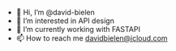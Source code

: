 - 👋 Hi, I’m @david-bielen
- 👀 I’m interested in API design
- 🌱 I’m currently working with FASTAPI
- 📫 How to reach me davidbielen@icloud.com

<!---
david-bielen/david-bielen is a ✨ special ✨ repository because its `README.md` (this file) appears on your GitHub profile.
You can click the Preview link to take a look at your changes.
--->
